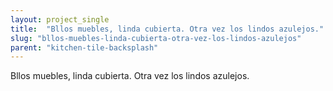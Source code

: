 ```yaml
---
layout: project_single
title:  "Bllos muebles, linda cubierta. Otra vez los lindos azulejos."
slug: "bllos-muebles-linda-cubierta-otra-vez-los-lindos-azulejos"
parent: "kitchen-tile-backsplash"
---
```

Bllos muebles, linda cubierta. Otra vez los lindos azulejos.